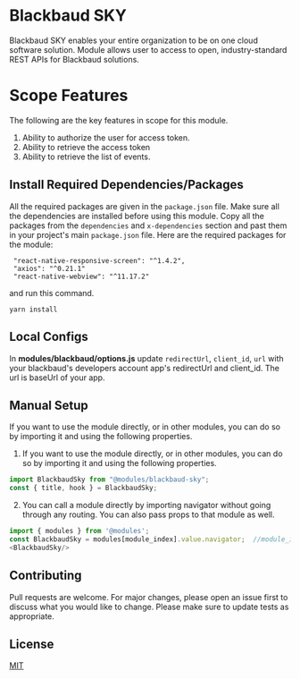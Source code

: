 # Blackbaud SKY 
Blackbaud SKY enables your entire organization to be on one cloud software solution. Module allows user to access to open, industry-standard REST APIs for Blackbaud solutions.


# Scope Features
The following are the key features in scope for this module.
1. Ability to authorize the user for access token.
2. Ability to retrieve the access token
3. Ability to retrieve the list of events.



## Install Required Dependencies/Packages
All the required packages are given in the `package.json` file. Make sure all the dependencies are installed before using this module. Copy all the packages from the `dependencies` and `x-dependencies` section and past them in your project's main `package.json` file.
Here are the required packages for the module:
```
 "react-native-responsive-screen": "^1.4.2",
 "axios": "^0.21.1"
 "react-native-webview": "^11.17.2"

```
and run this command.
  ```
  yarn install
  ```

## Local Configs
In **modules/blackbaud/options.js** update `redirectUrl`, `client_id`, `url`  with your blackbaud's developers account app's redirectUrl and client_id. The url is baseUrl of your app.


## Manual Setup
If you want to use the module directly, or in other modules, you can do so by importing it and using the following properties.
1. If you want to use the module directly, or in other modules, you can do so by importing it and using the following properties.
```javascript
import BlackbaudSky from "@modules/blackbaud-sky";
const { title, hook } = BlackbaudSky;
```
2. You can call a module directly by importing navigator without going through any routing. You can also pass props to that module as well.
```javascript
import { modules } from '@modules';
const BlackbaudSky = modules[module_index].value.navigator;  //module_index : position of the module in modules folder
<BlackbaudSky/>
```


## Contributing
Pull requests are welcome. For major changes, please open an issue first to discuss what you would like to change.
Please make sure to update tests as appropriate.


## License
[MIT](https://choosealicense.com/licenses/mit/)